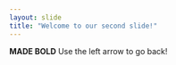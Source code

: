 ```yaml
---
layout: slide
title: "Welcome to our second slide!"
---
```

**MADE BOLD**
Use the left arrow to go back!
